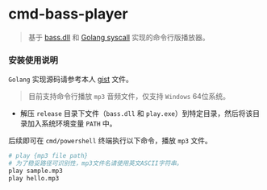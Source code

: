 # cmd-bass-player

>   基于 [bass.dll](http://us2.un4seen.com/files/bass24.zip) 和 [Golang syscall](https://github.com/golang/go/wiki/WindowsDLLs) 实现的命令行版播放器。

### 安装使用说明

`Golang` 实现源码请参考本人 [gist](https://gist.github.com/ycrao/e7d1df181f870091b4a6d298d6ea2770#file-bass_play-go) 文件。

>   目前支持命令行播放 `mp3` 音频文件，仅支持 `Windows` 64位系统。

- 解压 `release` 目录下文件（`bass.dll` 和 `play.exe`）到特定目录，然后将该目录加入系统环境变量 `PATH` 中。

后续即可在 `cmd/powershell` 终端执行以下命令，播放 `mp3` 文件。

```bash
# play {mp3 file path}
# 为了稳妥路径可识别性，mp3文件名请使用英文ASCII字符串。
play sample.mp3 
play hello.mp3
```